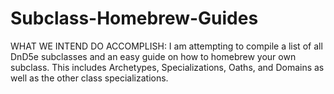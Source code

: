 # Subclass-Homebrew-Guides
WHAT WE INTEND DO ACCOMPLISH:
I am attempting to compile a list of all DnD5e subclasses and an easy guide on how to homebrew your own subclass. This includes Archetypes, Specializations, Oaths, and Domains as well as the other class specializations.
